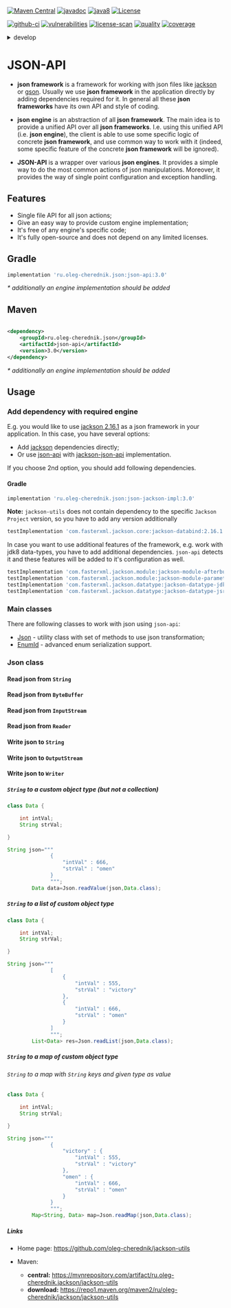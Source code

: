[![Maven Central](https://maven-badges.herokuapp.com/maven-central/ru.oleg-cherednik.json/json-api/badge.svg)](https://maven-badges.herokuapp.com/maven-central/ru.oleg-cherednik.json/json-api)
[![javadoc](https://javadoc.io/badge2/ru.oleg-cherednik.json/json-api/javadoc.svg)](https://javadoc.io/doc/ru.oleg-cherednik.json/json-api)
[![java8](https://badgen.net/badge/java/8+/blue)](https://badgen.net/)
[![License](https://img.shields.io/badge/License-Apache%202.0-blue.svg)](http://www.apache.org/licenses/LICENSE-2.0.txt)

[![github-ci](https://github.com/oleg-cherednik/json-api/actions/workflows/github-ci.yml/badge.svg?branch=master&event=push)](https://github.com/oleg-cherednik/json-api/actions)
[![vulnerabilities](https://snyk.io/test/github/oleg-cherednik/json-api/badge.svg?targetFile=build.gradle)](https://snyk.io/test/github/oleg-cherednik/json-api?targetFile=build.gradle)
[![license-scan](https://app.fossa.com/api/projects/git%2Bgithub.com%2Foleg-cherednik%2Fjson-api.svg?type=shield)](https://app.fossa.com/projects/git%2Bgithub.com%2Foleg-cherednik%2Fjson-api?ref=badge_shield)
[![quality](https://app.codacy.com/project/badge/Grade/7645235119a749c79dd1bfb22b78dc34?branch=master)](https://app.codacy.com/gh/oleg-cherednik/json-api/dashboard?branch=master)
[![coverage](https://app.codacy.com/project/badge/Coverage/7645235119a749c79dd1bfb22b78dc34?branch=master)](https://app.codacy.com/gh/oleg-cherednik/json-api/coverage/dashboard?branch=master)

<details><summary>develop</summary>
<p>

[![github-ci](https://github.com/oleg-cherednik/json-api/actions/workflows/github-ci.yml/badge.svg?branch=develop&event=push)](https://github.com/oleg-cherednik/json-api/actions)
[![quality](https://app.codacy.com/project/badge/Grade/7645235119a749c79dd1bfb22b78dc34?branch=develop)](https://app.codacy.com/gh/oleg-cherednik/json-api/dashboard?branch=develop)
[![coverage](https://app.codacy.com/project/badge/Coverage/7645235119a749c79dd1bfb22b78dc34?branch=develop)](https://app.codacy.com/gh/oleg-cherednik/json-api/coverage/dashboard?branch=develop)

</p>
</details>

# JSON-API

*   __json framework__ is a framework for working with json files like
    [jackson](https://github.com/FasterXML/jackson) or
    [gson](https://github.com/google/gson). Usually we use __json framework__
    in the application directly by adding dependencies required for it. In
    general all these __json frameworks__ have its own API and style of coding.

*   __json engine__ is an abstraction of all __json framework__. The main
    idea is to provide a unified API over all __json frameworks__. I.e. using
    this unified API (i.e. __json engine__), the client is able to use some
    specific logic of concrete __json framework__, and use common way to work
    with it (indeed, some specific feature of the concrete __json framework__
    will be ignored).

*   __JSON-API__ is a wrapper over various __json engines__. It provides a
    simple way to do the most common actions of json manipulations. Moreover, it
    provides the way of single point configuration and exception handling.

## Features

*   Single file API for all json actions;
*   Give an easy way to provide custom engine implementation;
*   It's free of any engine's specific code;
*   It's fully open-source and does not depend on any limited licenses.

## Gradle

```groovy
implementation 'ru.oleg-cherednik.json:json-api:3.0'
```

_* additionally an engine implementation should be added_

## Maven

```xml

<dependency>
    <groupId>ru.oleg-cherednik.json</groupId>
    <artifactId>json-api</artifactId>
    <version>3.0</version>
</dependency>
```

_* additionally an engine implementation should be added_

## Usage

### Add dependency with required engine

E.g. you would like to use [jackson 2.16.1](https://github.com/FasterXML/jackson)
as a json framework in your application. In this case, you have several options:

*   Add [jackson](https://github.com/FasterXML/jackson) dependencies directly;
*   Or use [json-api](https://github.com/oleg-cherednik/json-api) with
    [jackson-json-api](https://github.com/oleg-cherednik/json-jackson-impl)
    implementation.

If you choose 2nd option, you should add following dependencies.

#### Gradle

```groovy
implementation 'ru.oleg-cherednik.json:json-jackson-impl:3.0'
```

__Note:__ `jackson-utils` does not contain dependency to the specific
`Jackson Project` version, so you have to add any version additionally

```groovy
testImplementation 'com.fasterxml.jackson.core:jackson-databind:2.16.1'
```

In case you want to use additional features of the framework, e.g. work with
jdk8 data-types, you have to add additional dependencies. `json-api` detects it
and these features will be added to it's configuration as well.

```groovy
testImplementation 'com.fasterxml.jackson.module:jackson-module-afterburner:2.16.1'
testImplementation 'com.fasterxml.jackson.module:jackson-module-parameter-names:2.16.1'
testImplementation 'com.fasterxml.jackson.datatype:jackson-datatype-jdk8:2.16.1'
testImplementation 'com.fasterxml.jackson.datatype:jackson-datatype-jsr310:2.16.1'
```

### Main classes

There are following classes to work with json using `json-api`:

*   [Json](#json-class) - utility class with set of methods to use json transformation;
*   [EnumId](#work-with-enum) - advanced enum serialization support.

### Json class

#### Read json from `String`

#### Read json from `ByteBuffer`

#### Read json from `InputStream`

#### Read json from `Reader`

#### Write json to `String`

#### Write json to `OutputStream`

#### Write json to `Writer`

##### `String` to a custom object type (but not a collection)

```java
class Data {

    int intVal;
    String strVal;

}
```

```java
String json="""
              {
                  "intVal" : 666,
                  "strVal" : "omen"
              }
              """;
        Data data=Json.readValue(json,Data.class);
```

##### `String` to a list of custom object type

```java
class Data {

    int intVal;
    String strVal;

}
```

```java
String json="""
              [
                  {
                      "intVal" : 555,
                      "strVal" : "victory"
                  },
                  {
                      "intVal" : 666,
                      "strVal" : "omen"
                  }
              ]
              """;
        List<Data> res=Json.readList(json,Data.class);
```

##### `String` to a map of custom object type

###### `String` to a map with `String` keys and given type as value

```java
class Data {

    int intVal;
    String strVal;

}
```

```java
String json="""
              {
                  "victory" : {
                      "intVal" : 555,
                      "strVal" : "victory"
                  },
                  "omen" : {
                      "intVal" : 666,
                      "strVal" : "omen"
                  }
              }
              """;
        Map<String, Data> map=Json.readMap(json,Data.class);
```

##### Links

*   Home page: https://github.com/oleg-cherednik/jackson-utils

*   Maven:
    *   __central:__ https://mvnrepository.com/artifact/ru.oleg-cherednik.jackson/jackson-utils
    *   __download:__ https://repo1.maven.org/maven2/ru/oleg-cherednik/jackson/jackson-utils

